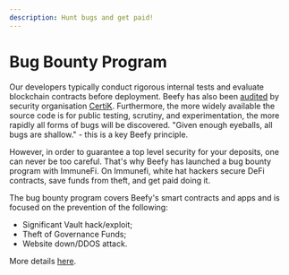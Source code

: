 ```yaml
---
description: Hunt bugs and get paid!
---
```


# Bug Bounty Program

Our developers typically conduct rigorous internal tests and evaluate blockchain contracts before deployment. Beefy has also been [audited](https://github.com/beefyfinance/beefy-audits) by security organisation [CertiK](https://www.certik.com/projects/beefyfinance). Furthermore, the more widely available the source code is for public testing, scrutiny, and experimentation, the more rapidly all forms of bugs will be discovered. "Given enough eyeballs, all bugs are shallow." - this is a key Beefy principle.

However, in order to guarantee a top level security for your deposits, one can never be too careful. That's why Beefy has launched a bug bounty program with ImmuneFi. On Immunefi, white hat hackers secure DeFi contracts, save funds from theft, and get paid doing it.

The bug bounty program covers Beefy's smart contracts and apps and is focused on the prevention of the following:

* Significant Vault hack/exploit;
* Theft of Governance Funds;
* Website down/DDOS attack.

More details [here](https://immunefi.com/bounty/beefyfinance/).
